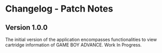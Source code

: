 # Changelog - Patch Notes

## Version 1.0.0
The initial version of the application encompasses functionalities to view cartridge information of GAME BOY ADVANCE. Work In Progress.